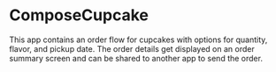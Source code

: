 # ComposeCupcake
This app contains an order flow for cupcakes with options for quantity, flavor, and pickup date. The order details get displayed on an order summary screen and can be shared to another app to send the order.

